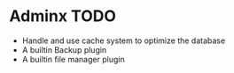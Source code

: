 # Adminx TODO

- Handle and use cache system to optimize the database
- A builtin Backup plugin
- A builtin file manager plugin
